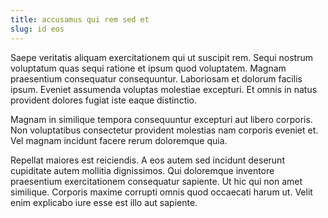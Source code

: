 ```yaml
---
title: accusamus qui rem sed et
slug: id eos
---
```


Saepe veritatis aliquam exercitationem qui ut suscipit rem. Sequi nostrum voluptatum quas sequi ratione et ipsum quod voluptatem. Magnam praesentium consequatur consequuntur. Laboriosam et dolorum facilis ipsum. Eveniet assumenda voluptas molestiae excepturi. Et omnis in natus provident dolores fugiat iste eaque distinctio.

Magnam in similique tempora consequuntur excepturi aut libero corporis. Non voluptatibus consectetur provident molestias nam corporis eveniet et. Vel magnam incidunt facere rerum doloremque quia.

Repellat maiores est reiciendis. A eos autem sed incidunt deserunt cupiditate autem mollitia dignissimos. Qui doloremque inventore praesentium exercitationem consequatur sapiente. Ut hic qui non amet similique. Corporis maxime corrupti omnis quod occaecati harum ut. Velit enim explicabo iure esse est illo aut sapiente.
